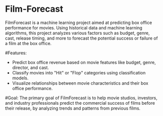 # Film-Forecast

FilmForecast is a machine learning project aimed at predicting box office performance for movies. Using historical data and machine learning algorithms, this project analyzes various factors such as budget, genre, cast, release timing, and more to forecast the potential success or failure of a film at the box office.

#Features:
- Predict box office revenue based on movie features like budget, genre, director, and cast.
- Classify movies into "Hit" or "Flop" categories using classification models.
- Visualize relationships between movie characteristics and their box office performance.

#Goal:
The primary goal of FilmForecast is to help movie studios, investors, and industry professionals predict the commercial success of films before their release, by analyzing trends and patterns from previous films.

